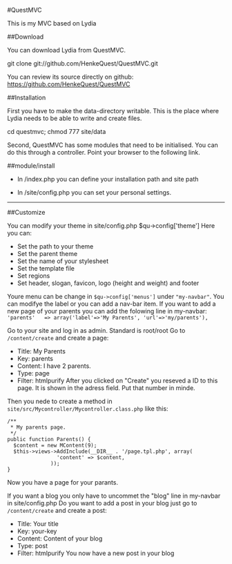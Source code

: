 #QuestMVC

This is my MVC based on Lydia

##Download

You can download Lydia from QuestMVC.

git clone git://github.com/HenkeQuest/QuestMVC.git 

You can review its source directly on github: https://github.com/HenkeQuest/QuestMVC


##Installation

First you have to make the data-directory writable. This is the place where Lydia needs to be able to write and create files.

cd questmvc; chmod 777 site/data 

Second, QuestMVC has some modules that need to be initialised. You can do this through a controller. Point your browser to the following link.


##module/install 

* In /index.php you can define your installation path and site path

* In /site/config.php you can set your personal settings.


----------------------------

##Customize

You can modify your theme in site/config.php
$qu->config['theme']
Here you can:
* Set the path to your theme
* Set the parent theme
* Set the name of your stylesheet
* Set the template file
* Set regions
* Set header, slogan, favicon, logo (height and weight) and footer

Youre menu can be change in `$qu->config['menus']` under `"my-navbar"`.
You can modifye the label or you can add a nav-bar item. If you want to add 
a new page of your parents you can add the folowing line in my-navbar:
`'parents'   => array('label'=>'My Parents', 'url'=>'my/parents'),`

Go to your site and log in as admin. Standard is root/root
Go to `/content/create` and create a page:
* Title: My Parents
* Key: parents
* Content: I have 2 parents.
* Type: page
* Filter: htmlpurify
After you clicked on "Create" you reseved a ID to this page. It is shown in the adress field. Put that number in minde.

Then you nede to create a method in `site/src/Mycontroller/Mycontroller.class.php` like this:
```
/**
 * My parents page.
 */
public function Parents() {
  $content = new MContent(9);
  $this->views->AddInclude(__DIR__ . '/page.tpl.php', array(
                'content' => $content,
              ));
}
```
Now you have a page for your parants.

If you want a blog you only have to uncommet the "blog" line in my-navbar in site/config.php
Do you want to add a post in your blog just go to `/content/create` and create a post:
* Title: Your title
* Key: your-key
* Content: Content of your blog
* Type: post
* Filter: htmlpurify
You now have a new post in your blog
